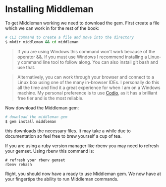 # Installing Middleman

To get Middleman working we need to download the gem. First create a file which we can work in for the rest of the book: 

```sh
# CLI command to create a file and move into the directory
$ mkdir middleman && cd middleman
```

> If you are using Windows this command won't work because of the operator &&. If you must use Windows I recommend installing a Linux-y command line tool to follow along. You can also install git bash and use that.

> Alternatively, you can work through your browser and connect to a Linux box using one of the many in-browser IDEs. I personally do this all the time and find it a great experience for when I am on a Windows machine. My personal preference is to use [Codio](http://www.codio.com), as it has a brilliant free tier and is the most reliable.

Now download the Middleman gem:

```sh
# download the middleman gem
$ gem install middleman
```

this downloads the necessary files. It may take a while due to documentation so feel free to brew yourself a cup of tea. 

If you are using a ruby version manager like rbenv you may need to refresh your gemset. Using rbenv this command is:

```shell
# refresh your rbenv gemset
rbenv rehash
```

Right, you should now have a ready to use Middleman gem. We now have at your fingertips the ability to run Middleman commands.
